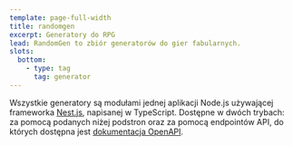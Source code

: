```yaml
---
template: page-full-width
title: randomgen
excerpt: Generatory do RPG
lead: RandomGen to zbiór generatorów do gier fabularnych.
slots:
  bottom:
    - type: tag
      tag: generator
---
```

Wszystkie generatory są modułami jednej aplikacji Node.js używającej frameworka [Nest.js](https://nestjs.com/), napisanej w TypeScript. Dostępne w dwóch trybach: za pomocą podanych niżej podstron oraz za pomocą endpointów API, do których dostępna jest [dokumentacja OpenAPI](#). 
